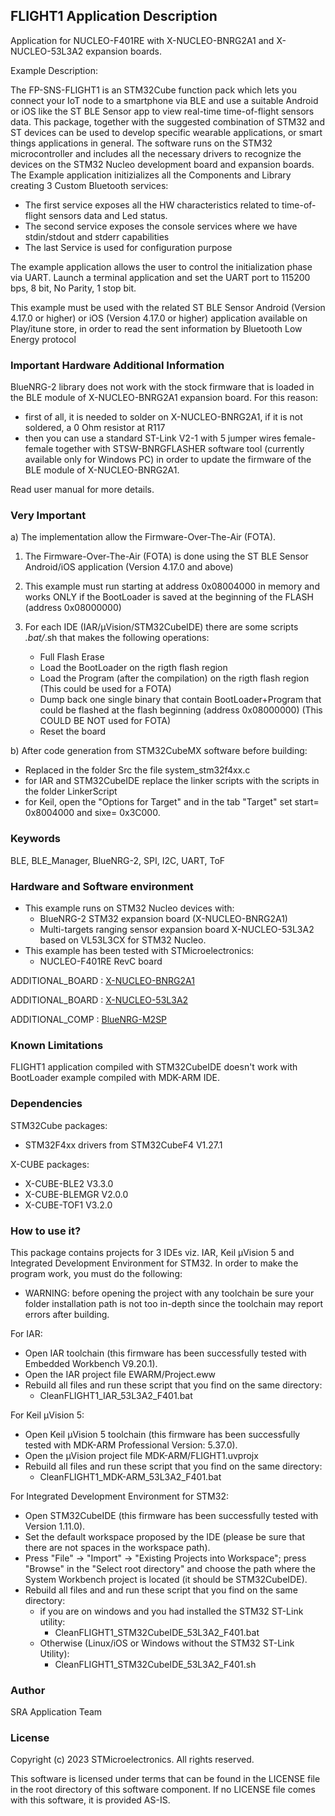 ## <b>FLIGHT1 Application Description</b>

Application for NUCLEO-F401RE with X-NUCLEO-BNRG2A1 and X-NUCLEO-53L3A2 expansion boards.

Example Description:

The FP-SNS-FLIGHT1 is an STM32Cube function pack which lets you connect your IoT node to a smartphone via BLE and use a suitable Android or iOS like the ST BLE Sensor app to view real-time time-of-flight sensors data.
This package, together with the suggested combination of STM32 and ST devices can be used to develop specific wearable applications, or smart things applications in general.
The software runs on the STM32 microcontroller and includes all the necessary drivers to recognize the devices on the STM32 Nucleo development board and expansion boards.
The Example application initizializes all the Components and Library creating 3 Custom Bluetooth services:

 - The first service exposes all the HW characteristics related to time-of-flight sensors data and Led status.
 - The second service exposes the console services where we have stdin/stdout and stderr capabilities
 - The last Service is used for configuration purpose

The example application allows the user to control the initialization phase via UART.
Launch a terminal application and set the UART port to 115200 bps, 8 bit, No Parity, 1 stop bit.
 
This example must be used with the related ST BLE Sensor Android (Version 4.17.0 or higher) or iOS (Version 4.17.0 or higher) application available on Play/itune store,
in order to read the sent information by Bluetooth Low Energy protocol

### <b>Important Hardware Additional Information</b>

BlueNRG-2 library does not work with the stock firmware that is loaded in the BLE module of X-NUCLEO-BNRG2A1 expansion board.
For this reason:

- first of all, it is needed to solder on X-NUCLEO-BNRG2A1, if it is not soldered, a 0 Ohm resistor at R117
- then you can use a standard ST-Link V2-1 with 5 jumper wires female-female together with STSW-BNRGFLASHER software tool
  (currently available only for Windows PC) in order to update the firmware of the BLE module of X-NUCLEO-BNRG2A1.
   
Read user manual for more details.

### <b>Very Important</b>

a) The implementation allow the Firmware-Over-The-Air (FOTA).
 
 1) The Firmware-Over-The-Air (FOTA) is done using the ST BLE Sensor Android/iOS application (Version 4.17.0 and above)
 
 2) This example must run starting at address 0x08004000 in memory and works ONLY if the BootLoader 
 is saved at the beginning of the FLASH (address 0x08000000)
 
 3) For each IDE (IAR/µVision/STM32CubeIDE) there are some scripts *.bat/*.sh that makes the following operations:
    - Full Flash Erase
    - Load the BootLoader on the rigth flash region
    - Load the Program (after the compilation) on the rigth flash region (This could be used for a FOTA)
    - Dump back one single binary that contain BootLoader+Program that could be 
      flashed at the flash beginning (address 0x08000000) (This COULD BE NOT used for FOTA)
    - Reset the board
  
b) After code generation from STM32CubeMX software before building:
   - Replaced in the folder Src the file system_stm32f4xx.c
   - for IAR and STM32CubeIDE replace the linker scripts with the scripts in the folder LinkerScript
   - for Keil, open the "Options for Target" and in the tab "Target" set start= 0x8004000 and sixe= 0x3C000. 

### <b>Keywords</b>

BLE, BLE_Manager, BlueNRG-2, SPI, I2C, UART, ToF

### <b>Hardware and Software environment</b>

  - This example runs on STM32 Nucleo devices with:
    - BlueNRG-2 STM32 expansion board (X-NUCLEO-BNRG2A1)
	- Multi-targets ranging sensor expansion board X-NUCLEO-53L3A2 based on VL53L3CX for STM32 Nucleo.
  - This example has been tested with STMicroelectronics:
    - NUCLEO-F401RE RevC board
	
ADDITIONAL_BOARD : [X-NUCLEO-BNRG2A1](https://www.st.com/en/ecosystems/x-nucleo-bnrg2a1.html)

ADDITIONAL_BOARD : [X-NUCLEO-53L3A2](https://www.st.com/en/ecosystems/x-nucleo-53l3a2.html)

ADDITIONAL_COMP : [BlueNRG-M2SP](https://www.st.com/en/wireless-connectivity/bluenrg-2.html)

### <b>Known Limitations</b>

FLIGHT1 application compiled with STM32CubeIDE doesn't work with BootLoader example compiled with MDK-ARM IDE.

### <b>Dependencies</b>

STM32Cube packages:

  - STM32F4xx drivers from STM32CubeF4 V1.27.1
  
X-CUBE packages:

  - X-CUBE-BLE2 V3.3.0
  - X-CUBE-BLEMGR V2.0.0
  - X-CUBE-TOF1 V3.2.0

### <b>How to use it?</b>

This package contains projects for 3 IDEs viz. IAR, Keil µVision 5 and Integrated Development Environment for STM32. 
In order to make the  program work, you must do the following:

 - WARNING: before opening the project with any toolchain be sure your folder
   installation path is not too in-depth since the toolchain may report errors
   after building.

For IAR:

 - Open IAR toolchain (this firmware has been successfully tested with Embedded Workbench V9.20.1).
 - Open the IAR project file EWARM/Project.eww
 - Rebuild all files and run these script that you find on the same directory:
   - CleanFLIGHT1_IAR_53L3A2_F401.bat

For Keil µVision 5:

 - Open Keil µVision 5 toolchain (this firmware has been successfully tested with MDK-ARM Professional Version: 5.37.0).
 - Open the µVision project file MDK-ARM/FLIGHT1.uvprojx
 - Rebuild all files and run these script that you find on the same directory:
   - CleanFLIGHT1_MDK-ARM_53L3A2_F401.bat
 
For Integrated Development Environment for STM32:

 - Open STM32CubeIDE (this firmware has been successfully tested with Version 1.11.0).
 - Set the default workspace proposed by the IDE (please be sure that there are not spaces in the workspace path).
 - Press "File" -> "Import" -> "Existing Projects into Workspace"; press "Browse" in the "Select root directory" and choose the path where the System
   Workbench project is located (it should be STM32CubeIDE). 
 - Rebuild all files and and run these script that you find on the same directory:
   - if you are on windows and you had installed the STM32 ST-Link utility:
	 - CleanFLIGHT1_STM32CubeIDE_53L3A2_F401.bat
   - Otherwise (Linux/iOS or Windows without the STM32 ST-Link Utility):
	 - CleanFLIGHT1_STM32CubeIDE_53L3A2_F401.sh

### <b>Author</b>

SRA Application Team

### <b>License</b>

Copyright (c) 2023 STMicroelectronics.
All rights reserved.

This software is licensed under terms that can be found in the LICENSE file
in the root directory of this software component.
If no LICENSE file comes with this software, it is provided AS-IS.